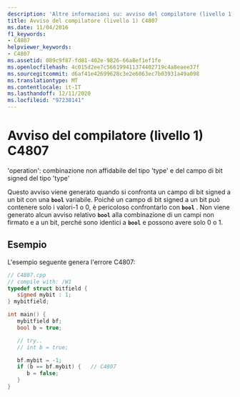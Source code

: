 ```yaml
---
description: 'Altre informazioni su: avviso del compilatore (livello 1) C4807'
title: Avviso del compilatore (livello 1) C4807
ms.date: 11/04/2016
f1_keywords:
- C4807
helpviewer_keywords:
- C4807
ms.assetid: 089c9f87-fd81-402e-9826-66a8ef1ef1fe
ms.openlocfilehash: 4c015d2ee7c566199411374402719c4a8eaee37f
ms.sourcegitcommit: d6af41e42699628c3e2e6063ec7b03931a49a098
ms.translationtype: MT
ms.contentlocale: it-IT
ms.lasthandoff: 12/11/2020
ms.locfileid: "97238141"
---
```

# <a name="compiler-warning-level-1-c4807"></a>Avviso del compilatore (livello 1) C4807

'operation': combinazione non affidabile del tipo 'type' e del campo di bit signed del tipo 'type'

Questo avviso viene generato quando si confronta un campo di bit signed a un bit con una **`bool`** variabile. Poiché un campo di bit signed a un bit può contenere solo i valori-1 o 0, è pericoloso confrontarlo con **`bool`** . Non viene generato alcun avviso relativo **`bool`** alla combinazione di un campi non firmato e a un bit, perché sono identici a **`bool`** e possono avere solo 0 o 1.

## <a name="example"></a>Esempio

L'esempio seguente genera l'errore C4807:

```cpp
// C4807.cpp
// compile with: /W1
typedef struct bitfield {
   signed mybit : 1;
} mybitfield;

int main() {
   mybitfield bf;
   bool b = true;

   // try..
   // int b = true;

   bf.mybit = -1;
   if (b == bf.mybit) {   // C4807
      b = false;
   }
}
```
